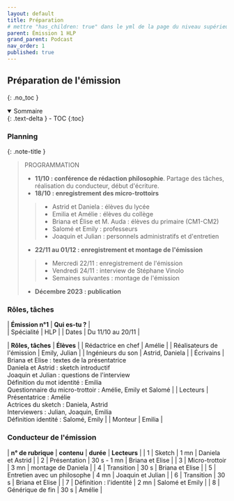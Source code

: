 ```yaml
---
layout: default
title: Préparation
# mettre "has_children: true" dans le yml de la page du niveau supérieur
parent: Émission 1 HLP
grand_parent: Podcast
nav_order: 1
published: true
---
```

## Préparation de l'émission
{: .no_toc }

<details open markdown="block">
  <summary>
    Sommaire
  </summary>
  {: .text-delta }
- TOC
{:toc}
</details>

### Planning

{: .note-title }
> PROGRAMMATION 
>
> - **11/10 : conférence de rédaction philosophie**. Partage des tâches, réalisation du conducteur, début d'écriture.
> - **18/10 : enregistrement des micro-trottoirs**
>> - Astrid et Daniela : élèves du lycée
>> - Emilia et Amélie : élèves du collège
>> - Briana et Élise et M. Auda : élèves du primaire (CM1-CM2)
>> - Salomé et Emily : professeurs
>> - Joaquin et Julian : personnels administratifs et d'entretien
> - **22/11 au 01/12 : enregistrement et montage de l'émission**
>> - Mercredi 22/11 : enregistrement de l'émission
>> - Vendredi 24/11 : interview de Stéphane Vinolo
>> - Semaines suivantes : montage de l'émission
> - **Décembre 2023 : publication**


### Rôles, tâches

| **Émission n°1** | **Qui es-tu ?** |     
| Spécialité | HLP | 
| Dates | Du 11/10 au 20/11 |  
 
| **Rôles, tâches** | **Élèves** |
| Rédactrice en chef | Amélie |
| Réalisateurs de l'émission | Emily, Julian |
| Ingénieurs du son | Astrid, Daniela |
| Écrivains | Briana et Elise : textes de la présentatrice <br> Daniela et Astrid : sketch introductif <br> Joaquin et Julian : questions de l'interview <br> Définition du mot identité : Emilia <br> Questionnaire du micro-trottoir : Amélie, Emily et Salomé |
| Lecteurs | Présentatrice : Amélie <br> Actrices du sketch : Daniela, Astrid <br> Interviewers : Julian, Joaquin, Emilia <br> Définition identité : Salomé, Emily |
| Monteur | Emilia |

### Conducteur de l'émission

| **n° de rubrique** | **contenu** | **durée** | **Lecteurs** |
| 1 | Sketch | 1 mn |  Daniela et Astrid  |
| 2 | Présentation | 30 s - 1 mn | Briana et Elise   |
| 3 | Micro-trottoir | 3 mn |  montage de Daniela  |
| 4 | Transition | 30 s |  Briana et Elise  |
| 5 | Entretien avec un philosophe | 4 mn | Joaquin et Julian   |
| 6 | Transition | 30 s |  Briana et Elise  |
| 7 | Définition : l'identité | 2 mn | Salomé et Emily  |
| 8  | Générique de fin  |  30 s |  Amélie |